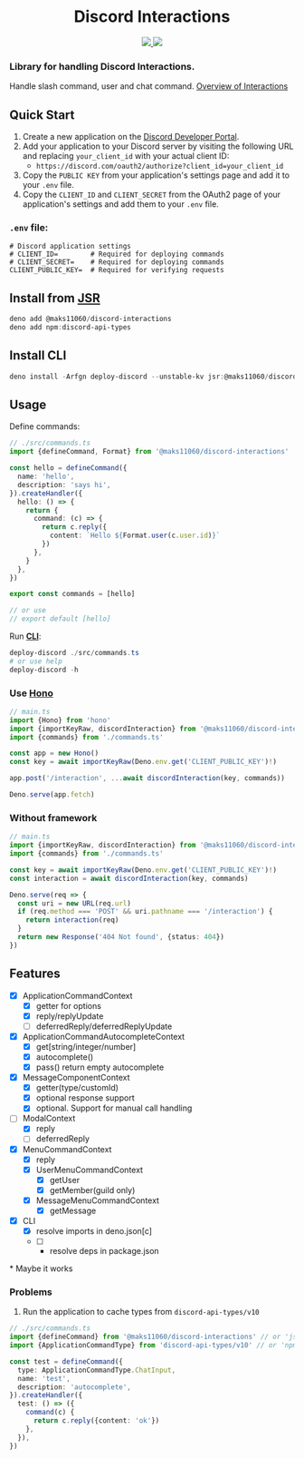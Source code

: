 <h1 align="center">Discord Interactions</h1>
<div align="center">
  <a href="https://jsr.io/@maks11060/discord-interactions">
    <img src="https://jsr.io/badges/@maks11060/discord-interactions">
  </a>
  <a href="https://github.com/MAKS11060/discord-interactions/actions/workflows/ci.yml">
    <img src="https://github.com/MAKS11060/discord-interactions/actions/workflows/ci.yml/badge.svg">
  </a>
</div>


### Library for handling **Discord Interactions**.
Handle slash command, user and chat command. [Overview of Interactions](https://discord.com/developers/docs/interactions/overview)

## Quick Start

1. Create a new application on the [Discord Developer Portal](https://discord.com/developers/applications).
2. Add your application to your Discord server by visiting the following URL and replacing `your_client_id` with your actual client ID:
   - `https://discord.com/oauth2/authorize?client_id=your_client_id`
3. Copy the `PUBLIC KEY` from your application's settings page and add it to your `.env` file.
4. Copy the `CLIENT_ID` and `CLIENT_SECRET` from the OAuth2 page of your application's settings and add them to your `.env` file.

### `.env` file:
```env
# Discord application settings
# CLIENT_ID=        # Required for deploying commands
# CLIENT_SECRET=    # Required for deploying commands
CLIENT_PUBLIC_KEY=  # Required for verifying requests
```

## Install from [JSR](https://jsr.io/@maks11060/discord-interactions)
```powershell
deno add @maks11060/discord-interactions
deno add npm:discord-api-types
```

## Install CLI
```powershell
deno install -Arfgn deploy-discord --unstable-kv jsr:@maks11060/discord-interactions/cli
```

## Usage

Define commands:
```ts
// ./src/commands.ts
import {defineCommand, Format} from '@maks11060/discord-interactions'

const hello = defineCommand({
  name: 'hello',
  description: 'says hi',
}).createHandler({
  hello: () => {
    return {
      command: (c) => {
        return c.reply({
          content: `Hello ${Format.user(c.user.id)}`
        })
      },
    }
  },
})

export const commands = [hello]

// or use
// export default [hello]
```

Run **[CLI](#install-cli)**:
```powershell
deploy-discord ./src/commands.ts
# or use help
deploy-discord -h
```

### Use [Hono](https://hono.dev)

```ts
// main.ts
import {Hono} from 'hono'
import {importKeyRaw, discordInteraction} from '@maks11060/discord-interactions/hono'
import {commands} from './commands.ts'

const app = new Hono()
const key = await importKeyRaw(Deno.env.get('CLIENT_PUBLIC_KEY')!)

app.post('/interaction', ...await discordInteraction(key, commands))

Deno.serve(app.fetch)
```

### Without framework
```ts
// main.ts
import {importKeyRaw, discordInteraction} from '@maks11060/discord-interactions'
import {commands} from './commands.ts'

const key = await importKeyRaw(Deno.env.get('CLIENT_PUBLIC_KEY')!)
const interaction = await discordInteraction(key, commands)

Deno.serve(req => {
  const uri = new URL(req.url)
  if (req.method === 'POST' && uri.pathname === '/interaction') {
    return interaction(req)
  }
  return new Response('404 Not found', {status: 404})
})
```

## Features
  - [x] ApplicationCommandContext
    - [x] getter for options
    - [x] reply/replyUpdate
    - [ ] deferredReply/deferredReplyUpdate
  - [x] ApplicationCommandAutocompleteContext
    - [x] get[string/integer/number]
    - [x] autocomplete()
    - [x] pass() return empty autocomplete
  - [x] MessageComponentContext
    - [x] getter(type/customId)
    - [x] optional response support
    - [x] optional. Support for manual call handling
  - [ ] ModalContext
    - [x] reply
    - [ ] deferredReply
  - [x] MenuCommandContext
    - [x] reply
    - [x] UserMenuCommandContext
      - [x] getUser
      - [x] getMember(guild only)
    - [x] MessageMenuCommandContext
      - [x] getMessage
  - [x] CLI
    - [x] resolve imports in deno.json[c]
    - [ ] * resolve deps in package.json

\* Maybe it works

### Problems
1. Run the application to cache types from `discord-api-types/v10`
```ts
// ./src/commands.ts
import {defineCommand} from '@maks11060/discord-interactions' // or 'jsr:@maks11060/discord-interactions'
import {ApplicationCommandType} from 'discord-api-types/v10' // or 'npm:discord-api-types/v10'

const test = defineCommand({
  type: ApplicationCommandType.ChatInput,
  name: 'test',
  description: 'autocomplete',
}).createHandler({
  test: () => ({
    command(c) {
      return c.reply({content: 'ok'})
    },
  }),
})
```
